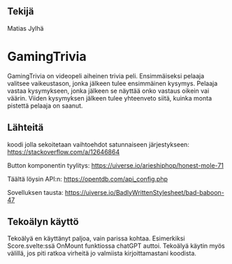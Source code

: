 ## Tekijä

Matias Jylhä

# GamingTrivia

GamingTrivia on videopeli aiheinen trivia peli. Ensimmäiseksi pelaaja valitsee vaikeustason, jonka jälkeen tulee ensimmäinen kysymys. Pelaaja vastaa kysymykseen, jonka jälkeen se näyttää onko vastaus oikein vai väärin. Viiden kysymyksen jälkeen tulee yhteenveto siitä, kuinka monta pistettä pelaaja on saanut.

## Lähteitä

koodi jolla sekoitetaan vaihtoehdot satunnaiseen järjestykseen: https://stackoverflow.com/a/12646864

Button komponentin tyylitys: https://uiverse.io/arieshiphop/honest-mole-71

Täältä löysin API:n: https://opentdb.com/api_config.php

Sovelluksen tausta: https://uiverse.io/BadlyWrittenStylesheet/bad-baboon-47

## Tekoälyn käyttö

Tekoälyä en käyttänyt paljoa, vain parissa kohtaa. Esimerkiksi Score.svelte:ssä OnMount funktiossa chatGPT auttoi. Tekoälyä käytin myös välillä, jos piti ratkoa virheitä jo valmiista kirjoittamastani koodista.
